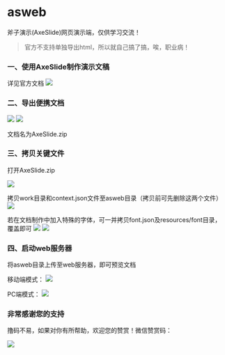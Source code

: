 # asweb
斧子演示(AxeSlide)网页演示端，仅供学习交流！
> 官方不支持单独导出html，所以就自己搞了搞，唉，职业病！

### 一、使用AxeSlide制作演示文稿
详见官方文档
![](https://raw.githubusercontent.com/wiki/inmyjs/asweb/images/wiki.png)

### 二、导出便携文档

![](https://raw.githubusercontent.com/wiki/inmyjs/asweb/images/wiki_1.png)
![](https://raw.githubusercontent.com/wiki/inmyjs/asweb/images/wiki_2.png)

文档名为AxeSlide.zip

### 三、拷贝关键文件

打开AxeSlide.zip

![](https://raw.githubusercontent.com/wiki/inmyjs/asweb/images/wiki_3.png)

拷贝work目录和context.json文件至asweb目录（拷贝前可先删除这两个文件）
![](https://raw.githubusercontent.com/wiki/inmyjs/asweb/images/wiki_4.png)

若在文档制作中加入特殊的字体，可一并拷贝font.json及resources/font目录，覆盖即可
![](https://raw.githubusercontent.com/wiki/inmyjs/asweb/images/wiki_5.png)
![](https://raw.githubusercontent.com/wiki/inmyjs/asweb/images/wiki_66.png)

### 四、启动web服务器

将asweb目录上传至web服务器，即可预览文档

移动端模式：
![](https://raw.githubusercontent.com/wiki/inmyjs/asweb/images/wiki_7.png)

PC端模式：
![](https://raw.githubusercontent.com/wiki/inmyjs/asweb/images/wiki_8.png)

### 非常感谢您的支持
撸码不易，如果对你有所帮助，欢迎您的赞赏！微信赞赏码：

![](https://raw.githubusercontent.com/wiki/inmyjs/asweb/images/20180831154543.jpg)
